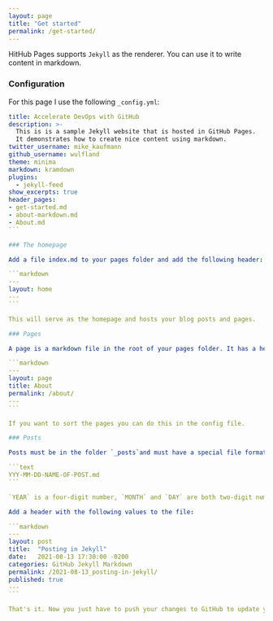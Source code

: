 ```yaml
---
layout: page
title: "Get started"
permalink: /get-started/
---
```


HitHub Pages supports `Jekyll` as the renderer. You can use it to write content in markdown. 

### Configuration

For this page I use the following `_config.yml`:

````yaml
title: Accelerate DevOps with GitHub
description: >-
  This is is a sample Jekyll website that is hosted in GitHub Pages.
  It demonstrates how to create nice content using markdown. 
twitter_username: mike_kaufmann
github_username: wulfland
theme: minima
markdown: kramdown
plugins:
  - jekyll-feed
show_excerpts: true
header_pages:
- get-started.md
- about-markdown.md
- About.md
```

### The homepage

Add a file index.md to your pages folder and add the following header:

```markdown
---
layout: home
---
```

This will serve as the homepage and hosts your blog posts and pages. 

### Pages

A page is a markdown file in the root of your pages folder. It has a header like this:

```markdown
---
layout: page
title: About
permalink: /about/
---
```

If you want to sort the pages you can do this in the config file.

### Posts

Posts must be in the folder `_posts`and must have a special file format. The format is the following:

```text
YYY-MM-DD-NAME-OF-POST.md
```

`YEAR` is a four-digit number, `MONTH` and `DAY` are both two-digit numbers. The file can have the `.md` or `.markdown` extension.

Add a header with the following values to the file:

```markdown
---
layout: post
title:  "Posting in Jekyll"
date:   2021-08-13 17:30:00 -0200
categories: GitHub Jekyll Markdown
permalink: /2021-08-13_posting-in-jekyll/
published: true
---
```

That's it. Now you just have to push your changes to GitHub to update your website.
